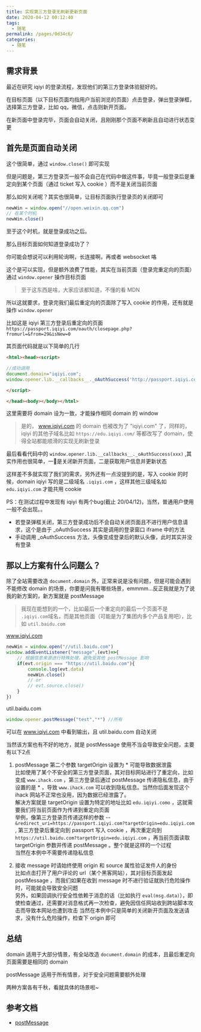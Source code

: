 ```yaml
---
title: 实现第三方登录无刷新更新页面
date: 2020-04-12 00:12:40
tags: 
  - 随笔
permalink: /pages/0d34c6/
categories: 
  - 随笔
---
```


## 需求背景

最近在研究 iqiyi 的登录流程，发现他们的第三方登录体验挺好的。

在目标页面（以下目标页面均指用户当前浏览的页面）点击登录，弹出登录弹框，选择第三方登录，比如 qq，微信，点击则新开页面。

在新页面中登录完毕，页面会自动关闭，且刚刚那个页面不刷新且自动进行状态变更

<!--more-->

## 首先是页面自动关闭

这个很简单，通过 `window.close()` 即可实现

但是问题是，第三方登录页一般不会自己在代码中做这件事，毕竟一般登录后是重定向到某个页面（通过 ticket 写入 cookie ）而不是关闭当前页面

那么如何关闭呢？其实也很简单，让目标页面执行登录页的关闭即可

```js
newWin = window.open("//open.weixin.qq.com")
// 在某个时机
newWin.close()
```

至于这个时机，就是登录成功之后。

那么目标页面如何知道登录成功了？

你可能会想说可以利用轮询啊，长连接啊，再或者 websocket 咯

这个是可以实现，但是额外浪费了性能，其实在当前页面（登录完重定向的页面）通过 `window.opener` 操作目标页面
> 至于这东西是啥，大家应该都知道，不懂的看 MDN

所以这就要求，登录完我们最后重定向的页面除了写入 cookie 的作用，还有就是操作 `window.opener`

比如这是 iqiyi 第三方登录后重定向的页面 `https://passport.iqiyi.com/oauth/closepage.php?fromurl=&from=29&isNew=0`

其页面代码就是以下简单的几行
```html
<html><head><script>

//成功调用
document.domain="iqiyi.com";
window.opener.lib.__callbacks__._oAuthSuccess('http://passport.iqiyi.com/pages/user/success.action');

</script>

</head><body></body></html>
```

这里需要将 domain 设为一致，才能操作相同 domain 的 window 
> 是的， www.iqiyi.com 的 domain 也被改为了 "iqiyi.com" 了，同样的， iqiyi 的其他子域名比如 `https://edu.iqiyi.com/` 等都改写了 domain，使得全站都能顺滑的实现无刷新登录

最后看看代码中的 `window.opener.lib.__callbacks__._oAuthSuccess(xxx)` ,其实作用也很简单，一是关闭新开页面，二是获取用户信息并更新状态

这样差不多就实现了我们的需求，另外还有一点没提到的是，写入 cookie 的时候，domain iqiyi 写的是二级域名 `.iqiyi.com` ，这样其他三级域名如 `edu.iqiyi.com` 才能共用 cookie

PS：在测试过程中发现有 iqiyi 有两个bug(截止 20/04/12)，当然，普通用户使用一般不会出现。。
- 若登录弹框关闭，第三方登录成功后不会自动关闭页面且不进行用户信息请求，这个是由于 _oAuthSuccess 其实是调用的登录窗口 iframe 中的方法
- 手动调用 _oAuthSuccess 方法，头像变成登录后的默认头像，此时其实并没有登录


## 那以上方案有什么问题么？

除了全站需要改造 `document.domain` 外，正常来说是没有问题，但是可能会遇到不能修改 domain 的场景，你要是问我有哪些场景，emmmm...反正我就是为了说我的新方案的，新方案就是 postMessage
> 我现在能想到的一个，比如最后一个重定向的最后一个页面不是 `.iqiyi.com`域名，而是其他页面（可能是为了集团内多个产品复用吧），比如 `util.baidu.com`

www.iqiyi.com
```js
newWin = window.open("//util.baidu.com")
window.addEventListener("message",(evt)=>{
    // 根据信息来源进行特殊处理，避免受其他 postMessage 影响
    if(evt.origin === "https://util.baidu.com"){
        console.log(evt.data)
        newWin.close()
        // or
        // evt.source.close()
    }
})
```

util.baidu.com
```js
window.opener.postMessage("test","*") //所有
```

可以在 www.iqiyi.com 中看到输出，且 util.baidu.com 自动关闭

当然该方案也有不好的地方，就是 postMessage 使用不当会导致安全问题，主要有以下2点

1. postMessage 第二个参数 targetOrigin 设置为 * 可能导致数据泄露\
   比如使用了某个不安全的第三方登录页面，其对目标网站进行了重定向，比如变成 `www.ihack.com` ，第三方登录后通过 postMessage 传递隐私信息，由于设置的是 * ，导致 `www.ihack.com` 可以收到隐私信息。当然你后面发现这个 ihack 网站不正常也没用，因为数据已经泄露了。\
   解决方案就是 targetOrigin 设置为特定的地址比如 `edu.iqiyi.como` ，这就需要我们将当前页面作为传递到重定向页面 \
   举例，像第三方登录页传递这样的参数 -- `&redirect_uri=https://passport.iqiyi.com?targetOrigin=edu.iqiyi.com` , 第三方登录后重定向到 passport 写入 cookie ，再次重定向到 `https://util.baidu.com?targetOrigin=edu.iqiyi.com` ，再当前页面读取 targetOrigin 参数并传递 postMessage 。整个就是这样的一个过程 \
   当然在本例中不需要传递隐私信息

2. 接收 message 时请始终使用 origin 和 source 属性验证发件人的身份\
   比如点击打开了用户评论的 url（某个黑客网站），其对目标页面发起 postMessage ，而我们如果在收到 message 时不进行验证就执行危险操作时，可能就会导致安全问题\
   另外，如果回调执行安全性依赖于消息的话（比如执行 `eval(msg.data)`），即使检查通过，还需要对消息格式再一次检查，避免因信任网站收到跨站脚本攻击而导致本网站也遭到攻击
   当然在本例中只是简单的关闭新开页面及发送请求，没有什么危险操作，检查下 origin 即可


## 总结

domain 适用于大部分情景，有全站改造 `document.domain` 的成本，且最后重定向页面需要是相同的 domain

postMessage 适用于所有情景，对于安全问题需要额外处理

两种方案各有千秋，看就具体的场景啦~

## 参考文档

- [postMessage](https://developer.mozilla.org/zh-CN/docs/Web/API/Window/postMessage)
